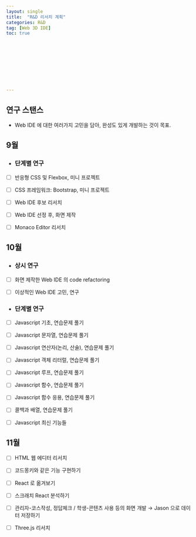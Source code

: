 ```yaml
---
layout: single
title:  "R&D 리서치 계획"
categories: R&D
tag: [Web 3D IDE]
toc: true 










---
```


## 연구 스탠스

- Web IDE 에 대한 여러가지 고민을 담아, 완성도 있게 개발하는 것이 목표.









## 9월

- ### 단계별 연구

- [ ] 반응형 CSS 및 Flexbox, 미니 프로젝트
- [ ] CSS 프레임워크: Bootstrap, 미니 프로젝트
- [ ] Web IDE 후보 리서치
- [ ] Web IDE 선정 후, 화면 제작
- [ ] Monaco Editor 리서치









## 10월

- ### 상시 연구

- [ ] 화면 제작한 Web IDE 의 code refactoring
- [ ] 이상적인 Web IDE 고민, 연구



- ### 단계별 연구

- [ ] Javascript 기초, 연습문제 풀기
- [ ] Javascript 문자열, 연습문제 풀기
- [ ] Javascript 연산자(논리, 산술), 연습문제 풀기
- [ ] Javascript 객체 리터럴, 연습문제 풀기
- [ ] Javascript 루프, 연습문제 풀기
- [ ] Javascript 함수, 연습문제 풀기
- [ ] Javascript 함수 응용, 연습문제 풀기
- [ ] 콜백과 배열, 연습문제 풀기
- [ ] Javascript 최신 기능들











## 11월

- [ ] HTML 웹 에디터 리서치
- [ ] 코드몽키와 같은 기능 구현하기
- [ ] React 로 옮겨보기
- [ ] 스크래치 React 분석하기
- [ ] 관리자-코스작성, 정답체크 / 학생-콘텐츠 사용 등의 화면 개발 → Jason 으로 데이터 저장하기
- [ ] Three.js 리서치




